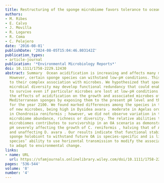 ```yaml
---
title: Restructuring of the sponge microbiome favors tolerance to ocean acidification
authors:
- M. Ribes
- E. Calvo
- J. Movilla
- R. Logares
- R. Coma
- C. Pelejero
date: '2016-08-01'
publishDate: '2024-08-05T15:04:46.803142Z'
publication_types:
- article-journal
publication: '*Environmental Microbiology Reports*'
doi: 10.1111/1758-2229.12430
abstract: Summary  Ocean acidification is increasing and affects many marine organisms.
  However, certain sponge species can withstand low‐pH conditions. This may be related
  to their complex association with microbes. We hypothesized that species with greater
  microbial diversity may develop functional redundancy that could enable the holobiont
  to survive even if particular microbes are lost at low‐pH conditions. We evaluated
  the effects of acidification on the growth and associated microbes of three ubiquitous
  Mediterranean sponges by exposing them to the present pH level and that predicted
  for the year 2100. We found marked differences among the species in the acquisition
  of new microbes, being high in Dysidea avara , moderate in Agelas oroides and null
  in Chondrosia reniformis ; however, we did not observe variation in the overall
  microbiome abundance, richness or diversity. The relative abilities to alter the
  microbiomes contributes to survivorship in an OA scenario as demonstrated by lowered
  pH severely affecting the growth of C. reniformis , halving that of A. oroides ,
  and unaffecting D. avara . Our results indicate that functional stability of the
  sponge holobiont to withstand future OA is species‐specific and is linked to the
  species’ ability to use horizontal transmission to modify the associated microbiome
  to adapt to environmental change.
links:
- name: URL
  url: https://sfamjournals.onlinelibrary.wiley.com/doi/10.1111/1758-2229.12430
pages: '536-544'
volume: '8'
number: '4'
---
```

